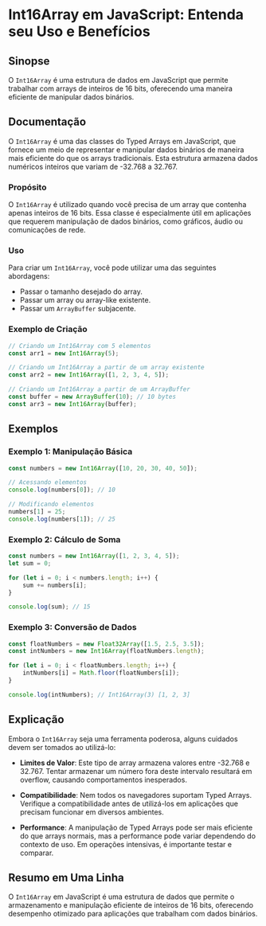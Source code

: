 <!--
Meta Description: # Int16Array em JavaScript: Entenda seu Uso e Benefícios ## Sinopse O `Int16Array` é uma estrutura de dados em JavaScript que permite trabalhar com ar...
Meta Keywords: int16array, que, javascript, dados, const
-->

# Int16Array em JavaScript: Entenda seu Uso e Benefícios

## Sinopse
O `Int16Array` é uma estrutura de dados em JavaScript que permite trabalhar com arrays de inteiros de 16 bits, oferecendo uma maneira eficiente de manipular dados binários.

## Documentação
O `Int16Array` é uma das classes do Typed Arrays em JavaScript, que fornece um meio de representar e manipular dados binários de maneira mais eficiente do que os arrays tradicionais. Esta estrutura armazena dados numéricos inteiros que variam de -32.768 a 32.767.

### Propósito
O `Int16Array` é utilizado quando você precisa de um array que contenha apenas inteiros de 16 bits. Essa classe é especialmente útil em aplicações que requerem manipulação de dados binários, como gráficos, áudio ou comunicações de rede.

### Uso
Para criar um `Int16Array`, você pode utilizar uma das seguintes abordagens:
- Passar o tamanho desejado do array.
- Passar um array ou array-like existente.
- Passar um `ArrayBuffer` subjacente.

### Exemplo de Criação
```javascript
// Criando um Int16Array com 5 elementos
const arr1 = new Int16Array(5);

// Criando um Int16Array a partir de um array existente
const arr2 = new Int16Array([1, 2, 3, 4, 5]);

// Criando um Int16Array a partir de um ArrayBuffer
const buffer = new ArrayBuffer(10); // 10 bytes
const arr3 = new Int16Array(buffer);
```

## Exemplos
### Exemplo 1: Manipulação Básica
```javascript
const numbers = new Int16Array([10, 20, 30, 40, 50]);

// Acessando elementos
console.log(numbers[0]); // 10

// Modificando elementos
numbers[1] = 25;
console.log(numbers[1]); // 25
```

### Exemplo 2: Cálculo de Soma
```javascript
const numbers = new Int16Array([1, 2, 3, 4, 5]);
let sum = 0;

for (let i = 0; i < numbers.length; i++) {
    sum += numbers[i];
}

console.log(sum); // 15
```

### Exemplo 3: Conversão de Dados
```javascript
const floatNumbers = new Float32Array([1.5, 2.5, 3.5]);
const intNumbers = new Int16Array(floatNumbers.length);

for (let i = 0; i < floatNumbers.length; i++) {
    intNumbers[i] = Math.floor(floatNumbers[i]);
}

console.log(intNumbers); // Int16Array(3) [1, 2, 3]
```

## Explicação
Embora o `Int16Array` seja uma ferramenta poderosa, alguns cuidados devem ser tomados ao utilizá-lo:

- **Limites de Valor**: Este tipo de array armazena valores entre -32.768 e 32.767. Tentar armazenar um número fora deste intervalo resultará em overflow, causando comportamentos inesperados.
  
- **Compatibilidade**: Nem todos os navegadores suportam Typed Arrays. Verifique a compatibilidade antes de utilizá-los em aplicações que precisam funcionar em diversos ambientes.

- **Performance**: A manipulação de Typed Arrays pode ser mais eficiente do que arrays normais, mas a performance pode variar dependendo do contexto de uso. Em operações intensivas, é importante testar e comparar.

## Resumo em Uma Linha
O `Int16Array` em JavaScript é uma estrutura de dados que permite o armazenamento e manipulação eficiente de inteiros de 16 bits, oferecendo desempenho otimizado para aplicações que trabalham com dados binários.